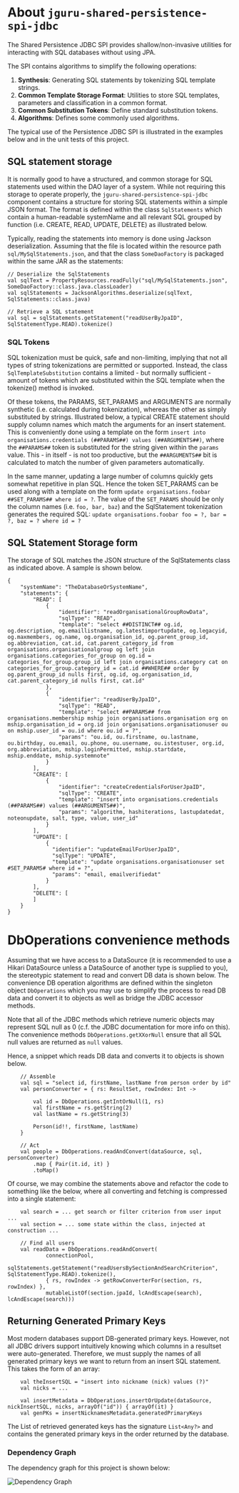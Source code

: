 # About `jguru-shared-persistence-spi-jdbc`

The Shared Persistence JDBC SPI provides shallow/non-invasive utilities for interacting with SQL databases
without using JPA. 

The SPI contains algorithms to simplify the following operations:

1. **Synthesis**: Generating SQL statements by tokenizing SQL template strings.
2. **Common Template Storage Format**: Utilities to store SQL templates, parameters and classification in 
   a common  format.
3. **Common Substitution Tokens**: Define standard substitution tokens.
4. **Algorithms**: Defines some commonly used algorithms.

The typical use of the Persistence JDBC SPI is illustrated in the examples below and in the unit tests of this project.

## SQL statement storage

It is normally good to have a structured, and common storage for SQL statements used within the DAO layer of a system. 
While not requiring this storage to operate properly, the `jguru-shared-persistence-spi-jdbc` component contains a 
structure for storing SQL statements within a simple JSON format. The format is defined within the class
`SqlStatements` which contain a human-readable systemName and all relevant SQL grouped by function (i.e. 
CREATE, READ, UPDATE, DELETE) as illustrated below.

Typically, reading the statements into memory is done using Jackson deserialization.
Assuming that the file is located within the resource path `sql/MySqlStatements.json`, and that the class
`SomeDaoFactory` is packaged within the same JAR as the statements: 

    // Deserialize the SqlStatements
    val sqlText = PropertyResources.readFully("sql/MySqlStatements.json", SomeDaoFactory::class.java.classLoader)
    val sqlStatements = JacksonAlgorithms.deserialize(sqlText, SqlStatements::class.java)
    
    // Retrieve a SQL statement
    val sql = sqlStatements.getStatement("readUserByJpaID", SqlStatementType.READ).tokenize()
    
### SQL Tokens

SQL tokenization must be quick, safe and non-limiting, implying that not all types of string tokenizations are
permitted or supported. Instead, the class `SqlTemplateSubstitution` contains a limited - but normally sufficient - 
amount of tokens which are substituted within the SQL template when the tokenize() method is invoked.

Of these tokens, the PARAMS, SET_PARAMS and ARGUMENTS are normally synthetic (i.e. calculated during 
tokenization), whereas the other as simply substituted by strings. Illustrated below, a typical CREATE 
statement should supply column names which match the arguments for an insert statement. This is conveniently 
done using a template on the form `insert into organisations.credentials (##PARAMS##) values (##ARGUMENTS##)`, where 
the `##PARAMS##` token is substituted for the string given within the `params` value. 
This - in itself - is not too productive, but the `##ARGUMENTS##` bit is calculated to match the number 
of given parameters automatically.

In the same manner, updating a large number of columns quickly gets somewhat repetitive in plan SQL.
Hence the token SET_PARAMS can be used along with a template on the form
`update organisations.foobar ##SET_PARAMS## where id = ?`. The value of the `SET_PARAMS` should be
only the column names (i.e. `foo, bar, baz`) and the SqlStatement tokenization generates the required
SQL: `update organisations.foobar foo = ?, bar = ?, baz = ? where id = ?` 

## SQL Statement Storage form

The storage of SQL matches the JSON structure of the SqlStatements class as indicated above. 
A sample is shown below. 

    {
        "systemName": "TheDatabaseOrSystemName",
        "statements": {
            "READ": [
                {
                    "identifier": "readOrganisationalGroupRowData",
                    "sqlType": "READ",
                    "template": "select ##DISTINCT## og.id, og.description, og.emaillistname, og.latestimportupdate, og.legacyid, og.maxmembers, og.name, og.organisation_id, og.parent_group_id, og.abbreviation, cat.id, cat.parent_category_id from organisations.organisationalgroup og left join organisations.categories_for_group on og.id = categories_for_group.group_id left join organisations.category cat on categories_for_group.category_id = cat.id ##WHERE## order by og.parent_group_id nulls first, og.id, og.organisation_id, cat.parent_category_id nulls first, cat.id"
                },
                {
                    "identifier": "readUserByJpaID",
                    "sqlType": "READ",
                    "template": "select ##PARAMS## from organisations.membership mship join organisations.organisation org on mship.organisation_id = org.id join organisations.organisationuser ou on mship.user_id = ou.id where ou.id = ?",
                    "params": "ou.id, ou.firstname, ou.lastname, ou.birthday, ou.email, ou.phone, ou.username, ou.istestuser, org.id, org.abbreviation, mship.loginPermitted, mship.startdate, mship.enddate, mship.systemnote"
                }
            ],    
            "CREATE": [
                {
                    "identifier": "createCredentialsForUserJpaID",
                    "sqlType": "CREATE",
                    "template": "insert into organisations.credentials (##PARAMS##) values (##ARGUMENTS##)",
                    "params": "algorithm, hashiterations, lastupdatedat, noteonupdate, salt, type, value, user_id"
                }
            ],
            "UPDATE": [
                {
                  "identifier": "updateEmailForUserJpaID",
                  "sqlType": "UPDATE",
                  "template": "update organisations.organisationuser set #SET_PARAMS# where id = ?",
                  "params": "email, emailverifiedat"
                }                            
            ],
            "DELETE": [            
            ]
        }
    }
    
# DbOperations convenience methods

Assuming that we have access to a DataSource (it is recommended to use a Hikari DataSource unless a DataSource of 
another type is supplied to you), the stereotypic statement to read and convert DB data is shown below. The 
convenience DB operation algorithms are defined within the singleton object `DbOperations` which you may use
to simplify the process to read DB data and convert it to objects as well as bridge the JDBC accessor methods.

Note that all of the JDBC methods which retrieve numeric objects may represent SQL null as 0 (c.f. the JDBC 
documentation for more info on this). The convenience methods `DbOperations.getXXorNull` ensure that all SQL null 
values are returned as `null` values.

Hence, a snippet which reads DB data and converts it to objects is shown below.

        // Assemble
        val sql = "select id, firstName, lastName from person order by id"
        val personConverter = { rs: ResultSet, rowIndex: Int ->

            val id = DbOperations.getIntOrNull(1, rs)
            val firstName = rs.getString(2)
            val lastName = rs.getString(3)

            Person(id!!, firstName, lastName)
        }

        // Act
        val people = DbOperations.readAndConvert(dataSource, sql, personConverter)
            .map { Pair(it.id, it) }
            .toMap()
    
Of course, we may combine the statements above and refactor the code to something like the below, where
all converting and fetching is compressed into a single statement:  

        val search = ... get search or filter criterion from user input ...
        val section = ... some state within the class, injected at construction ...
        
        // Find all users   
        val readData = DbOperations.readAndConvert(
                connectionPool,
                sqlStatements.getStatement("readUsersBySectionAndSearchCriterion", SqlStatementType.READ).tokenize(),
                { rs, rowIndex -> getRowConverterFor(section, rs, rowIndex) },
                mutableListOf(section.jpaId, lcAndEscape(search), lcAndEscape(search)))
                
## Returning Generated Primary Keys

Most modern databases support DB-generated primary keys. However, not all JDBC drivers support intuitively knowing
which columns in a resultset were auto-generated. Therefore, we must supply the names of all generated primary keys
we want to return from an insert SQL statement. This takes the form of an array:

        val theInsertSQL = "insert into nickname (nick) values (?)"
        val nicks = ...
        
        val insertMetadata = DbOperations.insertOrUpdate(dataSource, nickInsertSQL, nicks, arrayOf("id")) { arrayOf(it) }                 
        val genPKs = insertNicknamesMetadata.generatedPrimaryKeys 
        
The List of retrieved generated keys has the signature `List<Any?>` and contains the generated primary keys
in the order returned by the database.   

### Dependency Graph

The dependency graph for this project is shown below:

![Dependency Graph](./images/dependency_graph.png) 